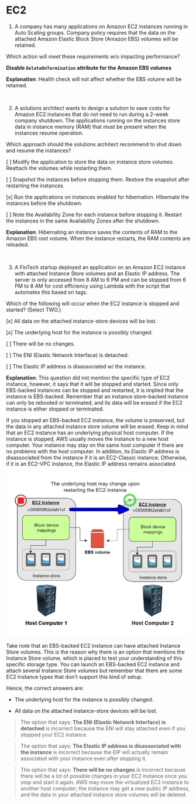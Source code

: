 # EC2

1. A company has many applications on Amazon EC2 instances running in Auto Scaling groups. Company policy requires that the data on the attached Amazon Elastic Block Store (Amazon EBS) volumes will be retained.

Which action will meet these requirements w/o impacting performance?

**Disable `DeleteOnTermination` attribute for the Amazon EBS volumes**

**Explanation**: Health check will not affect whether the EBS volume will be retained.

<br />

2. A solutions architect wants to design a solution to save costs for Amazon EC2 instances that do not need to run during a 2-week company shutdown. The applications running on the instances store data in instance memory (RAM) that must be present when the instances resume operation.

Which approach should the solutions architect recommend to shut down and resume the instances?

[ ] Modify the application to store the data on instance store volumes. Reattach the volumes while restarting
them.

[ ] Snapshot the instances before stopping them. Restore the snapshot after restarting the instances.

[x] Run the applications on instances enabled for hibernation. Hibernate the instances before the shutdown.

[ ] Note the Availability Zone for each instance before stopping it. Restart the instances in the same
Availability Zones after the shutdown.

**Explanation**: Hibernating an instance saves the contents of RAM to the Amazon EBS root volume. When the instance restarts, the RAM contents are reloaded.

<br />

3. A FinTech startup deployed an application on an Amazon EC2 instance with attached Instance Store volumes and an Elastic IP address. The server is only accessed from 8 AM to 6 PM and can be stopped from 6 PM to 8 AM for cost efficiency using Lambda with the script that automates this based on tags.

Which of the following will occur when the EC2 instance is stopped and started? (Select TWO.)

[x] All data on the attached instance-store devices will be lost.

[x] The underlying host for the instance is possibly changed.

[ ] There will be no changes.

[ ] The ENI (Elastic Network Interface) is detached.

[ ] The Elastic IP address is disassociated w/ the instance.

**Explanation**: This question did not mention the specific type of EC2 instance, however, it says that it will be stopped and started. Since only EBS-backed instances can be stopped and restarted, it is implied that the instance is EBS-backed. Remember that an instance store-backed instance can only be rebooted or terminated, and its data will be erased if the EC2 instance is either stopped or terminated.

If you stopped an EBS-backed EC2 instance, the volume is preserved, but the data in any attached instance store volume will be erased. Keep in mind that an EC2 instance has an underlying physical host computer. If the instance is stopped, AWS usually moves the instance to a new host computer. Your instance may stay on the same host computer if there are no problems with the host computer. In addition, its Elastic IP address is disassociated from the instance if it is an EC2-Classic instance. Otherwise, if it is an EC2-VPC instance, the Elastic IP address remains associated.

![Fig. 1 Stopping EC2 Instance](../../img/elastic-compute-cloud/fig04.jpeg)

Take note that an EBS-backed EC2 instance can have attached Instance Store volumes. This is the reason why there is an option that mentions the Instance Store volume, which is placed to test your understanding of this specific storage type. You can launch an EBS-backed EC2 instance and attach several Instance Store volumes but remember that there are some EC2 Instance types that don't support this kind of setup.

Hence, the correct answers are:

* The underlying host for the instance is possibly changed.

* All data on the attached instance-store devices will be lost.

> The option that says: **The ENI (Elastic Network Interface) is detached** is incorrect because the ENI will stay attached even if you stopped your EC2 instance.

> The option that says: **The Elastic IP address is disassociated with the instance** is incorrect because the EIP will actually remain associated with your instance even after stopping it.

> The option that says: **There will be no changes** is incorrect because there will be a lot of possible changes in your EC2 instance once you stop and start it again. AWS may move the virtualized EC2 instance to another host computer; the instance may get a new public IP address, and the data in your attached instance store volumes will be deleted.

<br />
